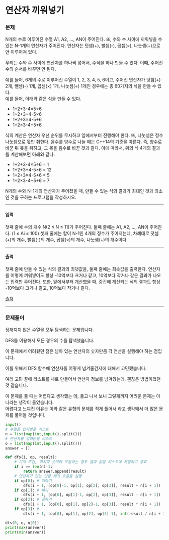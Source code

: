 # 연산자 끼워넣기

### 문제

N개의 수로 이루어진 수열 A1, A2, ..., AN이 주어진다. 또, 수와 수 사이에 끼워넣을 수 있는 N-1개의 연산자가 주어진다. 연산자는 덧셈(+), 뺄셈(-), 곱셈(×), 나눗셈(÷)으로만 이루어져 있다.

우리는 수와 수 사이에 연산자를 하나씩 넣어서, 수식을 하나 만들 수 있다. 이때, 주어진 수의 순서를 바꾸면 안 된다.

예를 들어, 6개의 수로 이루어진 수열이 1, 2, 3, 4, 5, 6이고, 주어진 연산자가 덧셈(+) 2개, 뺄셈(-) 1개, 곱셈(×) 1개, 나눗셈(÷) 1개인 경우에는 총 60가지의 식을 만들 수 있다.   
예를 들어, 아래와 같은 식을 만들 수 있다.

* 1+2+3-4×5÷6
* 1÷2+3+4-5×6
* 1+2÷3×4-5+6
* 1÷2×3-4+5+6

식의 계산은 연산자 우선 순위를 무시하고 앞에서부터 진행해야 한다. 또, 나눗셈은 정수 나눗셈으로 몫만 취한다. 음수를 양수로 나눌 때는 C++14의 기준을 따른다. 즉, 양수로 바꾼 뒤 몫을 취하고, 그 몫을 음수로 바꾼 것과 같다. 이에 따라서, 위의 식 4개의 결과를 계산해보면 아래와 같다.

* 1+2+3-4×5÷6 = 1
* 1÷2+3+4-5×6 = 12
* 1+2÷3×4-5+6 = 5
* 1÷2×3-4+5+6 = 7

N개의 수와 N-1개의 연산자가 주어졌을 때, 만들 수 있는 식의 결과가 최대인 것과 최소인 것을 구하는 프로그램을 작성하시오.

---

#### 입력

첫째 줄에 수의 개수 N(2 ≤ N ≤ 11)가 주어진다. 둘째 줄에는 A1, A2, ..., AN이 주어진다. (1 ≤ Ai ≤ 100) 셋째 줄에는 합이 N-1인 4개의 정수가 주어지는데, 차례대로 덧셈(+)의 개수, 뺄셈(-)의 개수, 곱셈(×)의 개수, 나눗셈(÷)의 개수이다. 

---

#### 출력

첫째 줄에 만들 수 있는 식의 결과의 최댓값을, 둘째 줄에는 최솟값을 출력한다. 연산자를 어떻게 끼워넣어도 항상 -10억보다 크거나 같고, 10억보다 작거나 같은 결과가 나오는 입력만 주어진다. 또한, 앞에서부터 계산했을 때, 중간에 계산되는 식의 결과도 항상 -10억보다 크거나 같고, 10억보다 작거나 같다.

[출처](https://www.acmicpc.net/problem/14888)

---

### 문제풀이

정해지지 않은 수열을 모두 탐색하는 문제입니다.   

DFS를 이용해서 모든 경우의 수를 탐색했습니다.   

이 문제에서 어려웠던 점은 남아 있는 연산자의 숫자만큼 각 연산을 실행해야 하는 점입니다.   

이를 위해서 DFS 함수에 연산자를 어떻게 넘겨줄건지에 대해서 고민했습니다.   

여러 고민 끝에 리스트를 새로 만들어서 연산자 정보를 넘겨줬는데, 괜찮은 방법이었던 것 같습니다.   

이 문제를 풀 때는 어렵다고 생각했는 데, 풀고 나서 보니 그렇게까지 어려운 문제는 아니라는 생각이 들었습니다.   
어렵다고 느껴진 이유는 이와 같은 유형의 문제를 적게 풀어서 라고 생각돼서 더 많은 문제를 풀어볼 것입니다.   

~~~python
input()
# 수열를 입력받을 리스트
n = list(map(int,input().split()))
# 연산자를 입력받을 리스트
o = list(map(int,input().split()))
answer = []

def dfs(i, op, result):
    # 기저 조건, 마지막 숫자에 도달하는 경우 결과 값을 리스트에 저장하고 종료
    if i == len(n)-1:
        return answer.append(result)
    # 연산자가 있는 만큼 재귀 호출을 실행
    if op[0]: # 더하기
        dfs(i + 1, [op[0]-1, op[1], op[2], op[3]], result + n[i + 1])
    if op[1]: # 빼기
        dfs(i + 1, [op[0], op[1]-1, op[2], op[3]], result - n[i + 1])
    if op[2]: # 곱하기
        dfs(i + 1, [op[0], op[1], op[2]-1, op[3]], result * n[i + 1])
    if op[3]: # 
        dfs(i + 1, [op[0], op[1], op[2], op[3]-1], int(result / n[i + 1]))

dfs(0, o, n[0])
print(max(answer))
print(min(answer))
~~~

